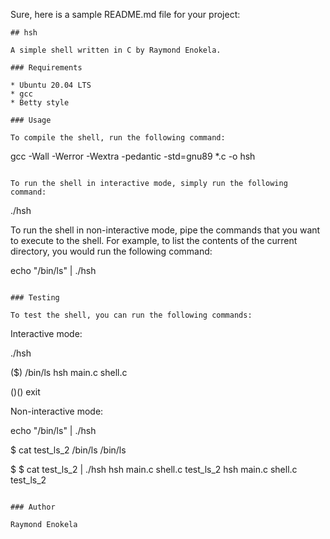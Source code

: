 Sure, here is a sample README.md file for your project:

```
## hsh

A simple shell written in C by Raymond Enokela.

### Requirements

* Ubuntu 20.04 LTS
* gcc
* Betty style

### Usage

To compile the shell, run the following command:

```
gcc -Wall -Werror -Wextra -pedantic -std=gnu89 *.c -o hsh
```

To run the shell in interactive mode, simply run the following command:

```
./hsh


To run the shell in non-interactive mode, pipe the commands that you want to execute to the shell. For example, to list the contents of the current directory, you would run the following command:


echo "/bin/ls" | ./hsh
```

### Testing

To test the shell, you can run the following commands:

```
Interactive mode:

./hsh

($) /bin/ls
hsh main.c shell.c

($)
($) exit

Non-interactive mode:

echo "/bin/ls" | ./hsh

$ cat test_ls_2
/bin/ls
/bin/ls

$
$ cat test_ls_2 | ./hsh
hsh main.c shell.c test_ls_2
hsh main.c shell.c test_ls_2
```

### Author

Raymond Enokela
```

